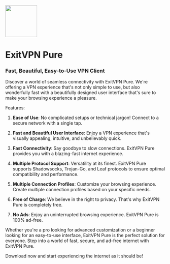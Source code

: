 <img src="https://github.com/ExitVPN/Pure/blob/main/Logo_main.jpeg?raw=true" width="100">

# ExitVPN Pure

### Fast, Beautiful, Easy-to-Use VPN Client

Discover a world of seamless connectivity with ExitVPN Pure. We're offering a VPN experience that's not only simple to use, but also wonderfully fast with a beautifully designed user interface that's sure to make your browsing experience a pleasure.

Features:

1. **Ease of Use**: No complicated setups or technical jargon! Connect to a secure network with a single tap.

2. **Fast and Beautiful User Interface**: Enjoy a VPN experience that's visually appealing, intuitive, and unbelievably quick.

3. **Fast Connectivity**: Say goodbye to slow connections. ExitVPN Pure provides you with a blazing-fast internet experience.

4. **Multiple Protocol Support**: Versatility at its finest. ExitVPN Pure supports Shadowsocks, Trojan-Go, and Leaf protocols to ensure optimal compatibility and performance.

5. **Multiple Connection Profiles**: Customize your browsing experience. Create multiple connection profiles based on your specific needs.

6. **Free of Charge**: We believe in the right to privacy. That's why ExitVPN Pure is completely free.

7. **No Ads**: Enjoy an uninterrupted browsing experience. ExitVPN Pure is 100% ad-free.

Whether you're a pro looking for advanced customization or a beginner looking for an easy-to-use interface, ExitVPN Pure is the perfect solution for everyone. Step into a world of fast, secure, and ad-free internet with ExitVPN Pure.

Download now and start experiencing the internet as it should be!
